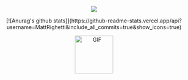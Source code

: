<p align="center">
<img src="https://user-images.githubusercontent.com/16304728/88907427-e938f300-d258-11ea-9a44-a8f8534b67a3.png">
</p>

<p align="center">
[![Anurag's github stats]](https://github-readme-stats.vercel.app/api?username=MattRighetti&include_all_commits=true&show_icons=true)
</p>

<p align="center">
<img align="center" alt="GIF" height="100px" src="https://media.giphy.com/media/du3J3cXyzhj75IOgvA/giphy.gif" />
</p>
